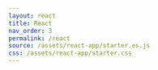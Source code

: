 ```yaml
---
layout: react
title: React
nav_order: 3
permalink: /react
source: /assets/react-app/starter.es.js
css: /assets/react-app/starter.css
---
```


